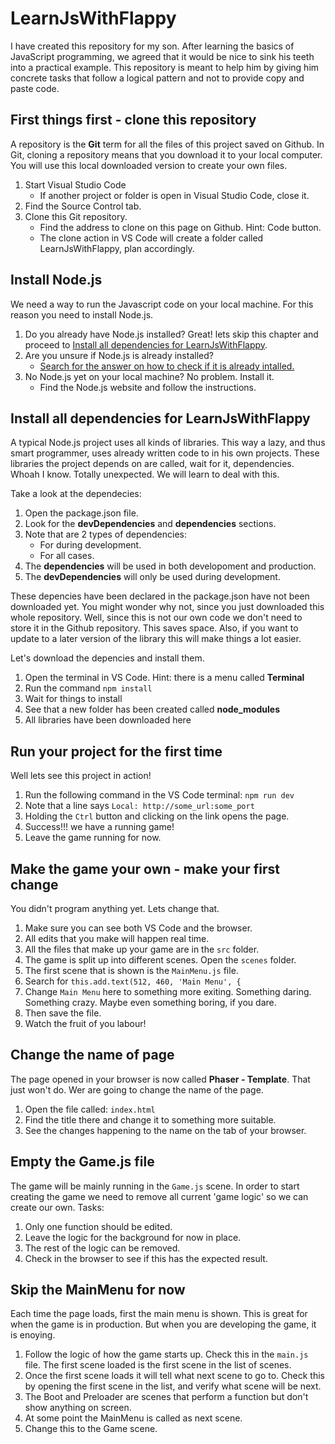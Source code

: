 # LearnJsWithFlappy

I have created this repository for my son. After learning the basics of JavaScript programming, we agreed that it would be nice to sink his teeth into a practical example. This repository is meant to help him by giving him concrete tasks that follow a logical pattern and not to provide copy and paste code.

## First things first - clone this repository
A repository is the **Git** term for all the files of this project saved on Github. In Git, cloning a repository means that you download it to your local computer. You will use this local downloaded version to create your own files.
1. Start Visual Studio Code
	- If another project or folder is open in Visual Studio Code, close it.
2. Find the Source Control tab.
3. Clone this Git repository.
   - Find the address to clone on this page on Github. Hint: Code button.
   - The clone action in VS Code will create a folder called LearnJsWithFlappy, plan accordingly.

## Install Node.js
We need a way to run the Javascript code on your local machine. For this reason you need to install Node.js. 
1. Do you already have Node.js installed? 
Great! lets skip this chapter and proceed to [Install all dependencies for LearnJsWithFlappy](#Install-all-dependencies-for-LearnJsWithFlappy).
2. Are you unsure if Node.js is already installed?
	- [Search for the answer on how to check if it is already intalled.](https://duckduckgo.com/?t=h_&q=how+do+i+know+if+node.js+is+installed&ia=web)
3. No Node.js yet on your local machine? No problem. Install it.
   - Find the Node.js website and follow the instructions.

## Install all dependencies for LearnJsWithFlappy
A typical Node.js project uses all kinds of libraries. This way a lazy, and thus smart programmer, uses already written code to in his own projects. These libraries the project depends on are called, wait for it, dependencies. Whoah I know. Totally unexpected. We will learn to deal with this.

Take a look at the dependecies:
1. Open the package.json file.
2. Look for the **devDependencies** and **dependencies** sections.
3. Note that are 2 types of dependencies:
   - For during development. 
   - For all cases. 
4. The **dependencies** will be used in both developoment and production. 
5. The **devDependencies** will only be used during development.

These depencies have been declared in the package.json have not been downloaded yet. You might wonder why not, since you just downloaded this whole repository. Well, since this is not our own code we don't need to store it in the Github repository. This saves space. Also, if you want to update to a later version of the library this will make things a lot easier.

Let's download the depencies and install them.
1. Open the terminal in VS Code. Hint: there is a menu called **Terminal**
2. Run the command ```npm install```
3. Wait for things to install
4. See that a new folder has been created called **node_modules**
5. All libraries have been downloaded here

## Run your project for the first time
Well lets see this project in action! 
1. Run the following command in the VS Code terminal: ```npm run dev```
2. Note that a line says ```Local: http://some_url:some_port ```
3. Holding the ```Ctrl``` button and clicking on the link opens the page.
4. Success!!! we have a running game!
5. Leave the game running for now.

## Make the game your own - make your first change
You didn't program anything yet. Lets change that. 
1. Make sure you can see both VS Code and the browser.
2. All edits that you make will happen real time.
3. All the files that make up your game are in the ```src``` folder.
4. The game is split up into different scenes. Open the ```scenes``` folder.
5. The first scene that is shown is the ```MainMenu.js``` file.
6. Search for ```this.add.text(512, 460, 'Main Menu', {```
7. Change ```Main Menu``` here to something more exiting. Something daring. Something crazy. Maybe even something boring, if you dare. 
8. Then save the file.
9. Watch the fruit of you labour!

## Change the name of page
The page opened in your browser is now called **Phaser - Template**. That just won't do. Wer are going to change the name of the page.
1. Open the file called: ```index.html```
2. Find the title there and change it to something more suitable.
3. See the changes happening to the name on the tab of your browser.

## Empty the Game.js file
The game will be mainly running in the ```Game.js``` scene. In order to start creating the game we need to remove all current 'game logic' so we can create our own.
Tasks:
1. Only one function should be edited.
2. Leave the logic for the background for now in place.
3. The rest of the logic can be removed.
4. Check in the browser to see if this has the expected result. 

## Skip the MainMenu for now
Each time the page loads, first the main menu is shown. This is great for when the game is in production. But when you are developing the game, it is enoying. 
1. Follow the logic of how the game starts up. Check this in the ```main.js``` file. The first scene loaded is the first scene in the list of scenes.
2. Once the first scene loads it will tell what next scene to go to. Check this by opening the first scene in the list, and verify what scene will be next.
3. The Boot and Preloader are scenes that perform a function but don't show anything on screen.
4. At some point the MainMenu is called as next scene. 
5. Change this to the Game scene.